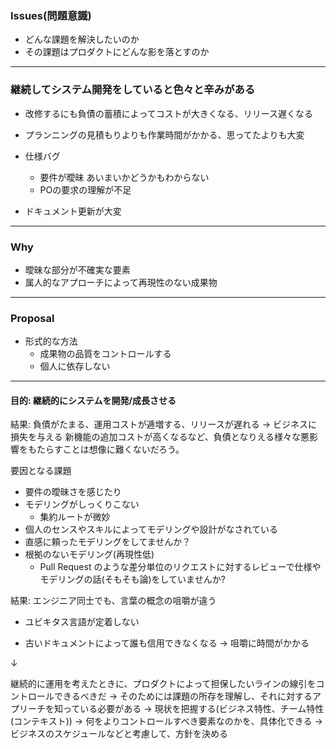 ### Issues(問題意識)

- どんな課題を解決したいのか
- その課題はプロダクトにどんな影を落とすのか

---

### 継続してシステム開発をしていると色々と辛みがある
- 改修するにも負債の蓄積によってコストが大きくなる、リリース遅くなる

- プランニングの見積もりよりも作業時間がかかる、思ってたよりも大変

- 仕様バグ
    - 要件が曖昧
        あいまいかどうかもわからない
    - POの要求の理解が不足

- ドキュメント更新が大変 

---

### Why
- 曖昧な部分が不確実な要素
- 属人的なアプローチによって再現性のない成果物

---

### Proposal
- 形式的な方法
    - 成果物の品質をコントロールする
    - 個人に依存しない

---

#### 目的: 継続的にシステムを開発/成長させる

結果: 負債がたまる、運用コストが逓増する、リリースが遅れる 
-> ビジネスに損失を与える
新機能の追加コストが高くなるなど、負債となりえる様々な悪影響をもたらすことは想像に難くないだろう。

要因となる課題
- 要件の曖昧さを感じたり
- モデリングがしっくりこない
    - 集約ルートが微妙
- 個人のセンスやスキルによってモデリングや設計がなされている
- 直感に頼ったモデリングをしてませんか？
- 根拠のないモデリング(再現性低)
    - Pull Request のような差分単位のリクエストに対するレビューで仕様やモデリングの話(そもそも論)をしていませんか?

結果: エンジニア同士でも、言葉の概念の咀嚼が違う 
- ユビキタス言語が定着しない

- 古いドキュメントによって誰も信用できなくなる -> 咀嚼に時間がかかる

↓

継続的に運用を考えたときに、プロダクトによって担保したいラインの線引をコントロールできるべきだ
-> そのためには課題の所存を理解し、それに対するアプリーチを知っている必要がある
-> 現状を把握する(ビジネス特性、チーム特性(コンテキスト))
    -> 何をよりコントロールすべき要素なのかを、具体化できる
    -> ビジネスのスケジュールなどと考慮して、方針を決める